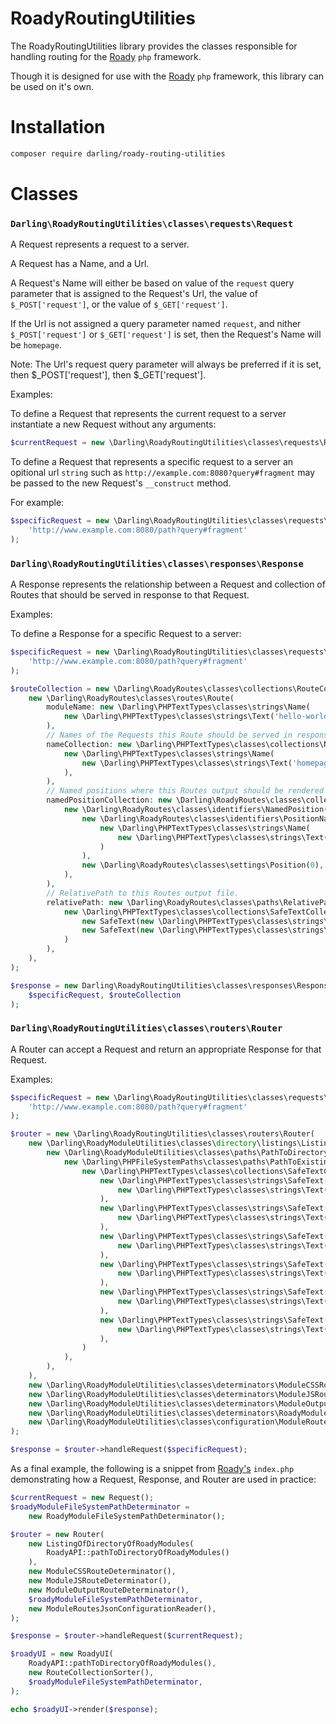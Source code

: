 # RoadyRoutingUtilities

The RoadyRoutingUtilities library provides the classes responsible
for handling routing for the [Roady](https://github.com/sevidmusic/roady)
`php` framework.

Though it is designed for use with the [Roady](https://github.com/sevidmusic/roady)
`php` framework, this library can be used on it's own.


# Installation

```sh
composer require darling/roady-routing-utilities
```

# Classes

### `Darling\RoadyRoutingUtilities\classes\requests\Request`

A Request represents a request to a server.

A Request has a Name, and a Url.

A Request's Name will either be based on value of the `request`
query parameter that is assigned to the Request's Url, the value
of `$_POST['request']`, or the value of `$_GET['request']`.

If the Url is not assigned a query parameter named `request`, and
nither `$_POST['request']` or `$_GET['request']` is set, then
the Request's Name will be `homepage`.

Note: The Url's request query parameter will always be preferred if
it is set, then $_POST['request'], then $_GET['request'].

Examples:

To define a Request that represents the current request to a server
instantiate a new Request without any arguments:

```php
$currentRequest = new \Darling\RoadyRoutingUtilities\classes\requests\Request();
```

To define a Request that represents a specific request to a server an
opitional url `string` such as `http://example.com:8080?query#fragment`
may be passed to the new Request's `__construct` method.

For example:

```php
$specificRequest = new \Darling\RoadyRoutingUtilities\classes\requests\Request(
    'http://www.example.com:8080/path?query#fragment'
);
```

### `Darling\RoadyRoutingUtilities\classes\responses\Response`

A Response represents the relationship between a Request and collection
of Routes that should be served in response to that Request.

Examples:

To define a Response for a specific Request to a server:

```php
$specificRequest = new \Darling\RoadyRoutingUtilities\classes\requests\Request(
    'http://www.example.com:8080/path?query#fragment'
);

$routeCollection = new \Darling\RoadyRoutes\classes\collections\RouteCollection(
    new \Darling\RoadyRoutes\classes\routes\Route(
        moduleName: new \Darling\PHPTextTypes\classes\strings\Name(
            new \Darling\PHPTextTypes\classes\strings\Text('hello-world'),
        ),
        // Names of the Requests this Route should be served in response to.
        nameCollection: new \Darling\PHPTextTypes\classes\collections\NameCollection(
            new \Darling\PHPTextTypes\classes\strings\Name(
                new \Darling\PHPTextTypes\classes\strings\Text('homepage'),
            ),
        ),
        // Named positions where this Routes output should be rendered by Roady's UI.
        namedPositionCollection: new \Darling\RoadyRoutes\classes\collections\NamedPositionCollection(
            new \Darling\RoadyRoutes\classes\identifiers\NamedPosition(
                new \Darling\RoadyRoutes\classes\identifiers\PositionName(
                    new \Darling\PHPTextTypes\classes\strings\Name(
                        new \Darling\PHPTextTypes\classes\strings\Text('TargetPositionName'),
                    )
                ),
                new \Darling\RoadyRoutes\classes\settings\Position(0),
            ),
        ),
        // RelativePath to this Routes output file.
        relativePath: new \Darling\RoadyRoutes\classes\paths\RelativePath(
            new \Darling\PHPTextTypes\classes\collections\SafeTextCollection(
                new SafeText(new \Darling\PHPTextTypes\classes\strings\Text('output')),
                new SafeText(new \Darling\PHPTextTypes\classes\strings\Text('homepage.html')),
            )
        ),
    ),
);

$response = new Darling\RoadyRoutingUtilities\classes\responses\Response(
    $specificRequest, $routeCollection
);
```

### `Darling\RoadyRoutingUtilities\classes\routers\Router`

A Router can accept a Request and return an appropriate Response for
that Request.

Examples:

```php
$specificRequest = new \Darling\RoadyRoutingUtilities\classes\requests\Request(
    'http://www.example.com:8080/path?query#fragment'
);

$router = new \Darling\RoadyRoutingUtilities\classes\routers\Router(
    new \Darling\RoadyModuleUtilities\classes\directory\listings\ListingOfDirectoryOfRoadyModules(
        new \Darling\RoadyModuleUtilities\classes\paths\PathToDirectoryOfRoadyModules(
            new \Darling\PHPFileSystemPaths\classes\paths\PathToExistingDirectory(
                new \Darling\PHPTextTypes\classes\collections\SafeTextCollection(
                    new \Darling\PHPTextTypes\classes\strings\SafeText(
                        new \Darling\PHPTextTypes\classes\strings\Text('path'),
                    ),
                    new \Darling\PHPTextTypes\classes\strings\SafeText(
                        new \Darling\PHPTextTypes\classes\strings\Text('to'),
                    ),
                    new \Darling\PHPTextTypes\classes\strings\SafeText(
                        new \Darling\PHPTextTypes\classes\strings\Text('directory'),
                    ),
                    new \Darling\PHPTextTypes\classes\strings\SafeText(
                        new \Darling\PHPTextTypes\classes\strings\Text('of'),
                    ),
                    new \Darling\PHPTextTypes\classes\strings\SafeText(
                        new \Darling\PHPTextTypes\classes\strings\Text('roady'),
                    ),
                    new \Darling\PHPTextTypes\classes\strings\SafeText(
                        new \Darling\PHPTextTypes\classes\strings\Text('modules'),
                    ),
                )
            ),
        ),
    ),
    new \Darling\RoadyModuleUtilities\classes\determinators\ModuleCSSRouteDeterminator(),
    new \Darling\RoadyModuleUtilities\classes\determinators\ModuleJSRouteDeterminator(),
    new \Darling\RoadyModuleUtilities\classes\determinators\ModuleOutputRouteDeterminator(),
    new \Darling\RoadyModuleUtilities\classes\determinators\RoadyModuleFileSystemPathDeterminator(),
    new \Darling\RoadyModuleUtilities\classes\configuration\ModuleRoutesJsonConfigurationReader(),
);

$response = $router->handleRequest($specificRequest);
```

As a final example, the following is a snippet from [Roady's](https://github.com/sevidmusic/roady)
`index.php` demonstrating how a Request, Response, and
Router are used in practice:

```php
$currentRequest = new Request();
$roadyModuleFileSystemPathDeterminator =
    new RoadyModuleFileSystemPathDeterminator();

$router = new Router(
    new ListingOfDirectoryOfRoadyModules(
        RoadyAPI::pathToDirectoryOfRoadyModules()
    ),
    new ModuleCSSRouteDeterminator(),
    new ModuleJSRouteDeterminator(),
    new ModuleOutputRouteDeterminator(),
    $roadyModuleFileSystemPathDeterminator,
    new ModuleRoutesJsonConfigurationReader(),
);

$response = $router->handleRequest($currentRequest);

$roadyUI = new RoadyUI(
    RoadyAPI::pathToDirectoryOfRoadyModules(),
    new RouteCollectionSorter(),
    $roadyModuleFileSystemPathDeterminator,
);

echo $roadyUI->render($response);

```

